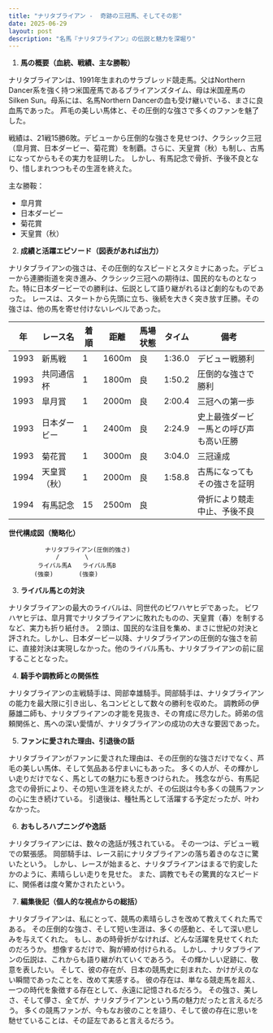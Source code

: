 ```yaml
---
title: "ナリタブライアン -  奇跡の三冠馬、そしてその影"
date: 2025-06-29
layout: post
description: "名馬『ナリタブライアン』の伝説と魅力を深堀り"
---
```


1. **馬の概要（血統、戦績、主な勝鞍）**

ナリタブライアンは、1991年生まれのサラブレッド競走馬。父はNorthern Dancer系を強く持つ米国産馬であるブライアンズタイム、母は米国産馬のSilken Sun。母系には、名馬Northern Dancerの血も受け継いでいる、まさに良血馬であった。  芦毛の美しい馬体と、その圧倒的な強さで多くのファンを魅了した。

戦績は、21戦15勝6敗。デビューから圧倒的な強さを見せつけ、クラシック三冠（皐月賞、日本ダービー、菊花賞）を制覇。さらに、天皇賞（秋）も制し、古馬になってからもその実力を証明した。  しかし、有馬記念で骨折、予後不良となり、惜しまれつつもその生涯を終えた。

主な勝鞍：

* 皐月賞
* 日本ダービー
* 菊花賞
* 天皇賞（秋）


2. **成績と活躍エピソード（図表があれば出力）**

ナリタブライアンの強さは、その圧倒的なスピードとスタミナにあった。デビューから連勝街道を突き進み、クラシック三冠への期待は、国民的なものとなった。特に日本ダービーでの勝利は、伝説として語り継がれるほど劇的なものであった。  レースは、スタートから先頭に立ち、後続を大きく突き放す圧勝。その強さは、他の馬を寄せ付けないレベルであった。

| 年 | レース名          | 着順 | 距離 | 馬場状態 | タイム       | 備考                                   |
|---|-----------------|-----|------|----------|-------------|----------------------------------------|
| 1993 | 新馬戦          | 1   | 1600m| 良       | 1:36.0      | デビュー戦勝利                           |
| 1993 | 共同通信杯        | 1   | 1800m| 良       | 1:50.2      | 圧倒的な強さで勝利                       |
| 1993 | 皐月賞          | 1   | 2000m| 良       | 2:00.4      | 三冠への第一歩                           |
| 1993 | 日本ダービー      | 1   | 2400m| 良       | 2:24.9      | 史上最強ダービー馬との呼び声も高い圧勝     |
| 1993 | 菊花賞          | 1   | 3000m| 良       | 3:04.0      | 三冠達成                               |
| 1994 | 天皇賞（秋）      | 1   | 2000m| 良       | 1:58.8      | 古馬になってもその強さを証明             |
| 1994 | 有馬記念          | 15  | 2500m| 良       |             |  骨折により競走中止、予後不良             |


**世代構成図（簡略化）**

```
          ナリタブライアン(圧倒的強さ)
             /       \
        ライバル馬A   ライバル馬B
       (強豪)       (強豪)
```


3. **ライバル馬との対決**

ナリタブライアンの最大のライバルは、同世代のビワハヤヒデであった。  ビワハヤヒデは、皐月賞でナリタブライアンに敗れたものの、天皇賞（春）を制するなど、実力も折り紙付き。  ２頭は、国民的な注目を集め、まさに世紀の対決と評された。しかし、日本ダービー以降、ナリタブライアンの圧倒的な強さを前に、直接対決は実現しなかった。他のライバル馬も、ナリタブライアンの前に屈することとなった。


4. **騎手や調教師との関係性**

ナリタブライアンの主戦騎手は、岡部幸雄騎手。岡部騎手は、ナリタブライアンの能力を最大限に引き出し、名コンビとして数々の勝利を収めた。  調教師の伊藤雄二師も、ナリタブライアンの才能を見抜き、その育成に尽力した。師弟の信頼関係と、馬への深い愛情が、ナリタブライアンの成功の大きな要因であった。


5. **ファンに愛された理由、引退後の話**

ナリタブライアンがファンに愛された理由は、その圧倒的な強さだけでなく、芦毛の美しい馬体、そして気品ある佇まいにもあった。  多くの人が、その輝かしい走りだけでなく、馬としての魅力にも惹きつけられた。  残念ながら、有馬記念での骨折により、その短い生涯を終えたが、その伝説は今も多くの競馬ファンの心に生き続けている。  引退後は、種牡馬として活躍する予定だったが、叶わなかった。


6. **おもしろハプニングや逸話**

ナリタブライアンには、数々の逸話が残されている。  その一つは、デビュー戦での緊張感。  岡部騎手は、レース前にナリタブライアンの落ち着きのなさに驚いたという。  しかし、レースが始まると、ナリタブライアンはまるで豹変したかのように、素晴らしい走りを見せた。  また、調教でもその驚異的なスピードに、関係者は度々驚かされたという。


7. **編集後記（個人的な視点からの総括）**

ナリタブライアンは、私にとって、競馬の素晴らしさを改めて教えてくれた馬である。  その圧倒的な強さ、そして短い生涯は、多くの感動と、そして深い悲しみを与えてくれた。  もし、あの時骨折がなければ、どんな活躍を見せてくれたのだろうか。  想像するだけで、胸が締め付けられる。  しかし、ナリタブライアンの伝説は、これからも語り継がれていくであろう。  その輝かしい足跡に、敬意を表したい。  そして、彼の存在が、日本の競馬史に刻まれた、かけがえのない瞬間であったことを、改めて実感する。  彼の存在は、単なる競走馬を超え、一つの時代を象徴する存在として、永遠に記憶されるだろう。  その強さ、美しさ、そして儚さ、全てが、ナリタブライアンという馬の魅力だったと言えるだろう。  多くの競馬ファンが、今もなお彼のことを語り、そして彼の存在に思いを馳せていることは、その証左であると言えるだろう。
